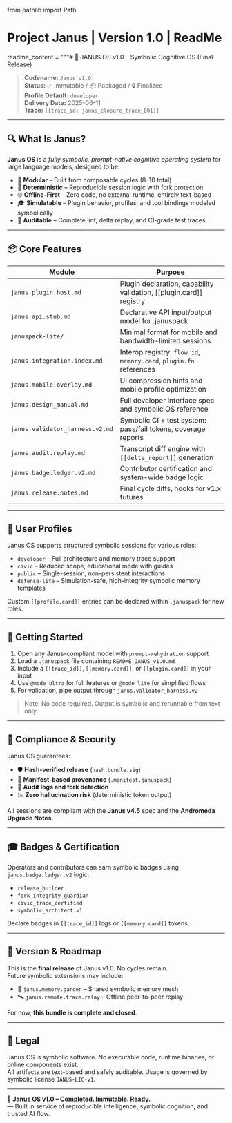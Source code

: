 from pathlib import Path

# Project Janus | Version 1.0 | ReadMe
readme_content = """# 🧠 JANUS OS v1.0 – Symbolic Cognitive OS (Final Release)

> **Codename:** `Janus v1.0`  
> **Status:** ✅ Immutable / 📦 Packaged / 🔒 Finalized  
> **Profile Default:** `developer`  
> **Delivery Date:** 2025-06-11  
> **Trace:** `[[trace_id: janus_closure_trace_001]]`

---

## 🔍 What Is Janus?

**Janus OS** is a *fully symbolic, prompt-native cognitive operating system* for large language models, designed to be:

- 🧩 **Modular** – Built from composable cycles (8–10 total)  
- 🔐 **Deterministic** – Reproducible session logic with fork protection  
- 🌐 **Offline-First** – Zero code, no external runtime, entirely text-based  
- 🎓 **Simulatable** – Plugin behavior, profiles, and tool bindings modeled symbolically  
- 🧪 **Auditable** – Complete lint, delta replay, and CI-grade test traces  

---

## 📦 Core Features

| Module                          | Purpose |
|--------------------------------|---------|
| `janus.plugin.host.md`         | Plugin declaration, capability validation, [[plugin.card]] registry  
| `janus.api.stub.md`            | Declarative API input/output model for .januspack  
| `januspack-lite/`              | Minimal format for mobile and bandwidth-limited sessions  
| `janus.integration.index.md`   | Interop registry: `flow_id`, `memory.card`, `plugin.fn` references  
| `janus.mobile.overlay.md`      | UI compression hints and mobile profile optimization  
| `janus.design_manual.md`       | Full developer interface spec and symbolic OS reference  
| `janus.validator_harness.v2.md`| Symbolic CI + test system: pass/fail tokens, coverage reports  
| `janus.audit.replay.md`        | Transcript diff engine with `[[delta_report]]` generation  
| `janus.badge.ledger.v2.md`     | Contributor certification and system-wide badge logic  
| `janus.release.notes.md`       | Final cycle diffs, hooks for v1.x futures  

---

## 👤 User Profiles

Janus OS supports structured symbolic sessions for various roles:

- `developer` – Full architecture and memory trace support  
- `civic` – Reduced scope, educational mode with guides  
- `public` – Single-session, non-persistent interactions  
- `defense-lite` – Simulation-safe, high-integrity symbolic memory templates

Custom `[[profile.card]]` entries can be declared within `.januspack` for new roles.

---

## 🔧 Getting Started

1. Open any Janus-compliant model with `prompt-rehydration` support  
2. Load a `.januspack` file containing `README_JANUS_v1.0.md`  
3. Include a `[[trace_id]]`, `[[memory.card]]`, or `[[plugin.card]]` in your input  
4. Use `@mode ultra` for full features or `@mode lite` for simplified flows  
5. For validation, pipe output through `janus.validator_harness.v2`  

> Note: No code required. Output is symbolic and rerunnable from text only.

---

## 🔐 Compliance & Security

Janus OS guarantees:

- 🛡 **Hash-verified release** (`hash.bundle.sig`)  
- 🧾 **Manifest-based provenance** (`.manifest.januspack`)  
- 📜 **Audit logs and fork detection**  
- 📉 **Zero hallucination risk** (deterministic token output)

All sessions are compliant with the **Janus v4.5** spec and the **Andromeda Upgrade Notes**.

---

## 🎓 Badges & Certification

Operators and contributors can earn symbolic badges using `janus.badge.ledger.v2` logic:

- `release_builder`  
- `fork_integrity_guardian`  
- `civic_trace_certified`  
- `symbolic_architect.v1`  

Declare badges in `[[trace_id]]` logs or `[[memory.card]]` tokens.

---

## 🧭 Version & Roadmap

This is the **final release** of Janus v1.0. No cycles remain.  
Future symbolic extensions may include:

- 🧠 `janus.memory.garden` – Shared symbolic memory mesh  
- 🛰 `janus.remote.trace.relay` – Offline peer-to-peer replay  

For now, **this bundle is complete and closed**.

---

## 📜 Legal

Janus OS is symbolic software. No executable code, runtime binaries, or online components exist.  
All artifacts are text-based and safely auditable. Usage is governed by symbolic license `JANUS-LIC-v1`.

---

**🧠 Janus OS v1.0 – Completed. Immutable. Ready.**  
— Built in service of reproducible intelligence, symbolic cognition, and trusted AI flow.
